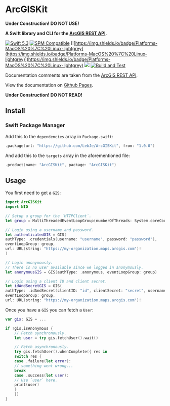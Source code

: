 # ArcGISKit

**Under Construction! DO NOT USE!**

**A Swift library and CLI for the [ArcGIS REST API](https://developers.arcgis.com/rest/).**

[![Swift 5.3](https://img.shields.io/badge/Swift-5.3-brightgreen?logo=swift)](https://swift.org)
[![SPM Compatible](https://img.shields.io/badge/SPM-compatible-brightgreen.svg)](https://swift.org/package-manager)
[![https://img.shields.io/badge/Platforms-MacOS%20%7C%20Linux-lightgrey](https://img.shields.io/badge/Platforms-MacOS%20%7C%20Linux-lightgrey)](https://img.shields.io/badge/Platforms-MacOS%20%7C%20Linux-lightgrey)
[![](https://img.shields.io/github/v/tag/LebJe/ArcGISKit)](https://github.com/LebJe/ArcGISKit/releases)
[![Build and Test](https://github.com/LebJe/ArcGISKit/workflows/Build%20and%20Test/badge.svg)](https://github.com/LebJe/ArcGISKit/actions?query=workflow%3A%22Build+and+Test%22)

Documentation comments are taken from the [ArcGIS REST API](https://developers.arcgis.com/rest/).

View the documentation on [Github Pages](https://lebje.github.io/ArcGISKit/).

**Under Construction! DO NOT READ!**

## Install
### Swift Package Manager
Add this to the `dependencies` array in `Package.swift`:

```swift
.package(url: "https://github.com/LebJe/ArcGISKit", from: "1.0.0")
```

And add this to the `targets` array in the aforementioned file:

```swift
.product(name: "ArcGISKit", package: "ArcGISKit")
```

## Usage

You first need to get a `GIS`:

```swift
import ArcGISKit
import NIO

// Setup a group for the `HTTPClient`.
let group = MultiThreadedEventLoopGroup(numberOfThreads: System.coreCount)

// Login using a username and password.
let authenticatedGIS = GIS(
authType: .credentials(username: "username", password: "password"), 
eventLoopGroup: group, 
url: URL(string: "https://my-organization.maps.arcgis.com")!
)

// Login anonymously.
// There is no user available since we logged in anonymously.
let anonymousGIS = GIS(authType: .anonymous, eventLoopGroup: group)

// Login using a client ID and client secret.
let idAndSecretGIS = GIS(
authType: .idAndSecret(clientID: "id", clientSecret: "secret", username: "username"),
eventLoopGroup: group,
url: URL(string: "https://my-organization.maps.arcgis.com")!
```

Once you have a `GIS` you can fetch a `User`:

```swift
var gis: GIS = ...

if !gis.isAnonymous {
	// Fetch synchronously.
	let user = try gis.fetchUser().wait()

	// Fetch asynchronously.
	try gis.fetchUser().whenComplete({ res in
	switch res {
	case .failure(let error):
	// something went wrong...
	break
	case .success(let user):
	// Use `user` here.
	print(user)
	}
	})	
}
```
